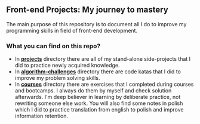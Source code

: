 ## Front-end Projects: My journey to mastery

The main purpose of this repository is to document all I do to improve my programming skills in field of front-end development.  

### What you can find on this repo?
+ In [**projects**](https://github.com/mkczarkowski/front-end-projects/tree/master/projects) directory there are all of my stand-alone side-projects that I did to practice newly acquired knowledge.
+ In [**algorithm-challenges**](https://github.com/mkczarkowski/front-end-projects/tree/master/algorithm-challenges) directory there are code katas that I did to improve my problem solving skills.
+ In [**courses**](https://github.com/mkczarkowski/front-end-projects/tree/master/courses) directory there are exercises that I completed during courses and bootcamps. I always do them by myself and check solution afterwards. 
I'm deep believer in learning by deliberate practice, not rewriting someone else work. 
You will also find some notes in polish which I did to practice translation from english to polish and improve information retention.


